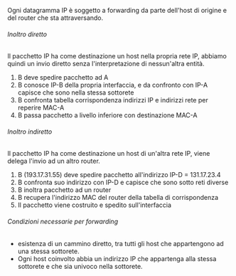 Ogni datagramma IP è soggetto a forwarding da parte dell'host di origine e del router che sta attraversando.

###### Inoltro diretto
Il pacchetto IP ha come destinazione un host nella propria rete IP, abbiamo quindi un invio diretto senza l'interpretazione di nessun'altra entità.
1. B deve spedire pacchetto ad A
2. B conosce IP-B della propria interfaccia, e da confronto con IP-A capisce che sono nella stessa sottorete
3. B confronta tabella corrispondenza indirizzi IP e indirizzi rete per reperire MAC-A
4. B passa pacchetto a livello inferiore con destinazione MAC-A

###### Inoltro indiretto
Il pacchetto IP ha come destinazione un host di un'altra rete IP, viene delega l'invio ad un altro router.
1. B (193.17.31.55) deve spedire pacchetto all'indirizzo IP-D = 131.17.23.4
2. B confronta suo indirizzo con IP-D e capisce che sono sotto reti diverse
3. B inoltra pacchetto ad un router
4. B recupera l'indirizzo MAC del router della tabella di corrispondenza 
5. Il pacchetto viene costruito e spedito sull'interfaccia

###### Condizioni necessarie per forwarding
- esistenza di un cammino diretto, tra tutti gli host che appartengono ad una stessa sottorete.
- Ogni host coinvolto abbia un indirizzo IP che appartenga alla stessa sottorete e che sia univoco nella sottorete.